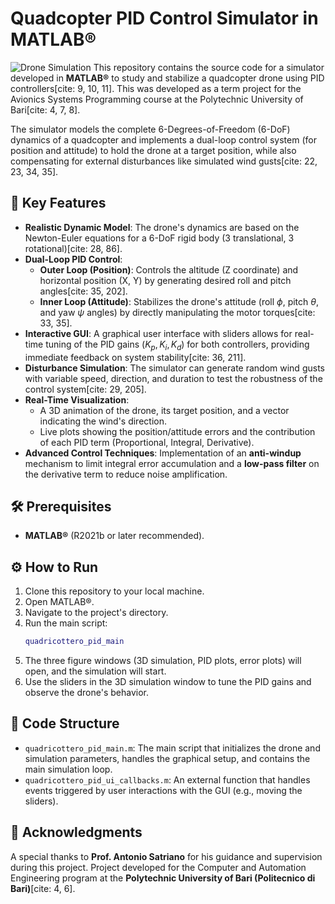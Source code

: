 # Quadcopter PID Control Simulator in MATLAB®

![Drone Simulation](https://i.imgur.com/your-image-link.png) This repository contains the source code for a simulator developed in **MATLAB®** to study and stabilize a quadcopter drone using PID controllers[cite: 9, 10, 11]. This was developed as a term project for the Avionics Systems Programming course at the Polytechnic University of Bari[cite: 4, 7, 8].

The simulator models the complete 6-Degrees-of-Freedom (6-DoF) dynamics of a quadcopter and implements a dual-loop control system (for position and attitude) to hold the drone at a target position, while also compensating for external disturbances like simulated wind gusts[cite: 22, 23, 34, 35].

## 🚀 Key Features

- **Realistic Dynamic Model**: The drone's dynamics are based on the Newton-Euler equations for a 6-DoF rigid body (3 translational, 3 rotational)[cite: 28, 86].
- **Dual-Loop PID Control**:
    - **Outer Loop (Position)**: Controls the altitude (Z coordinate) and horizontal position (X, Y) by generating desired roll and pitch angles[cite: 35, 202].
    - **Inner Loop (Attitude)**: Stabilizes the drone's attitude (roll $\phi$, pitch $\theta$, and yaw $\psi$ angles) by directly manipulating the motor torques[cite: 33, 35].
- **Interactive GUI**: A graphical user interface with sliders allows for real-time tuning of the PID gains ($K_p, K_i, K_d$) for both controllers, providing immediate feedback on system stability[cite: 36, 211].
- **Disturbance Simulation**: The simulator can generate random wind gusts with variable speed, direction, and duration to test the robustness of the control system[cite: 29, 205].
- **Real-Time Visualization**:
    - A 3D animation of the drone, its target position, and a vector indicating the wind's direction.
    - Live plots showing the position/attitude errors and the contribution of each PID term (Proportional, Integral, Derivative).
- **Advanced Control Techniques**: Implementation of an **anti-windup** mechanism to limit integral error accumulation and a **low-pass filter** on the derivative term to reduce noise amplification.

## 🛠️ Prerequisites

- **MATLAB®** (R2021b or later recommended).

## ⚙️ How to Run

1.  Clone this repository to your local machine.
2.  Open MATLAB®.
3.  Navigate to the project's directory.
4.  Run the main script:
    ```matlab
    quadricottero_pid_main
    ```
5.  The three figure windows (3D simulation, PID plots, error plots) will open, and the simulation will start.
6.  Use the sliders in the 3D simulation window to tune the PID gains and observe the drone's behavior.

## 📂 Code Structure

- `quadricottero_pid_main.m`: The main script that initializes the drone and simulation parameters, handles the graphical setup, and contains the main simulation loop.
- `quadricottero_pid_ui_callbacks.m`: An external function that handles events triggered by user interactions with the GUI (e.g., moving the sliders).

## 🙏 Acknowledgments

A special thanks to **Prof. Antonio Satriano** for his guidance and supervision during this project.
Project developed for the Computer and Automation Engineering program at the **Polytechnic University of Bari (Politecnico di Bari)**[cite: 4, 6].
